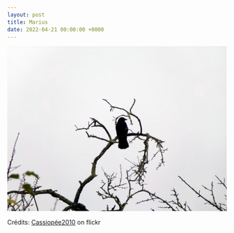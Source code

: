 ```yaml
---
layout: post
title: Marius
date: 2022-04-21 00:00:00 +0000
---
```


![Marius](/images/2022-04-21.jpg)

Crédits: [Cassiopée2010](https://www.flickr.com/people/cmoi30/) on flickr
